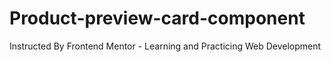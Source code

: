 # Product-preview-card-component
Instructed By Frontend Mentor - Learning and Practicing Web Development
